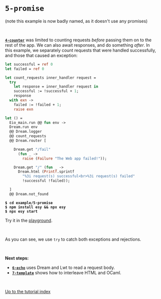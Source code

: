 # `5-promise`

(note this example is now badly named, as it doesn't use any promises)

<br>

[**`4-counter`**](../4-counter#files) was limited to counting requests *before*
passing them on to the rest of the app. We can also await responses, and do
something *after*. In this example, we separately count requests that were
handled successfully, and those that caused an exception:

```ocaml
let successful = ref 0
let failed = ref 0

let count_requests inner_handler request =
  try
    let response = inner_handler request in
    successful := !successful + 1;
    response
  with exn ->
    failed := !failed + 1;
    raise exn

let () =
  Eio_main.run @@ fun env ->
  Dream.run env
  @@ Dream.logger
  @@ count_requests
  @@ Dream.router [

    Dream.get "/fail"
      (fun _ ->
        raise (Failure "The Web app failed!"));

    Dream.get "/" (fun _ ->
      Dream.html (Printf.sprintf
        "%3i request(s) successful<br>%3i request(s) failed"
        !successful !failed));

  ]
  @@ Dream.not_found
```

<pre><code><b>$ cd example/5-promise</b>
<b>$ npm install esy && npx esy</b>
<b>$ npx esy start</b></code></pre>

Try it in the [playground](http://dream.as/5-promise).

<br>

As you can see, we use `try` to catch both exceptions and rejections.

<!-- TODO Link to read_file and write_file helpers. -->
<!-- TODO Link to Lwt_unix, Lwt_io, Lwt. -->

<br>

**Next steps:**

- [**`6-echo`**](../6-echo#files) uses Dream and Lwt to read a request body.
- [**`7-template`**](../7-template#files) shows how to interleave HTML and
  OCaml.

<br>

[Up to the tutorial index](../#readme)
